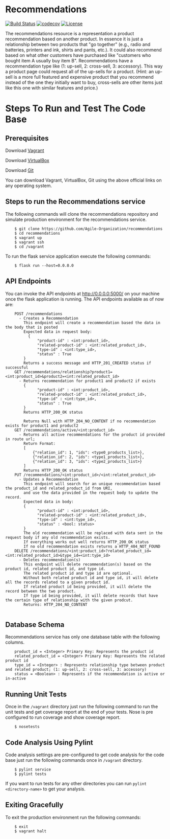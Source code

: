 # Recommendations

[![Build Status](https://travis-ci.org/Agile-Organization/recommendations.svg?branch=master)](https://travis-ci.org/Agile-Organization/recommendations)
[![codecov](https://codecov.io/gh/Agile-Organization/recommendations/branch/master/graph/badge.svg?token=3LLMCBRGCQ)](undefined)
[![License](https://img.shields.io/badge/License-Apache%202.0-blue.svg)](https://opensource.org/licenses/Apache-2.0)

The recommendations resource is a representation a product recommendation based on another product. In essence it is just a relationship between two products that "go together" (e.g., radio and batteries, printers and ink, shirts and pants, etc.). It could also recommend based on what other customers have purchased like "customers who bought item A usually buy item B". Recommendations have a recommendation type like (1: up-sell, 2: cross-sell, 3: accessory). This way a product page could request all of the up-sells for a product. (Hint: an up-sell is a more full featured and expensive product that you recommend instead of the one they initially want to buy, cross-sells are other items just like this one with similar features and price.)

# Steps To Run and Test The Code Base
## Prerequisites
Download [Vagrant](https://www.vagrantup.com/)

Download [VirtualBox](https://www.virtualbox.org/)

Download [Git](https://git-scm.com/book/en/v2/Getting-Started-Installing-Git)

You can download Vagrant, VirtualBox, Git using the above official links on any operating system.

## Steps to run the Recommendations service
The following commands will clone the recommendations repository and simulate production environment for the recommendations service.
```shell
    $ git clone https://github.com/Agile-Organization/recommendations
    $ cd recommendations
    $ vagrant up
    $ vagrant ssh
    $ cd /vagrant
```
To run the flask service application execute the following commands:
```shell
    $ flask run --host=0.0.0.0
```
## API Endpoints
You can invoke the API endpoints at http://0.0.0.0:5000/ on your machine once the flask application is running.
The API endpoints available as of now are:
```shell
    POST /recommendations
      - Creates a Recommendation
        This endpoint will create a recommendation based the data in the body that is posted
        Expected data in request body:
          {
              "product-id" : <int:product_id>,
              "related-product-id" : <int:related_product_id>,
              "type-id" : <int:type_id>,
              "status" : True
        }
        Returns a success message and HTTP_201_CREATED status if successful
    GET /recommendations/relationship?product1=<int:product_id>&product2=<int:related_product_id>
      - Returns recommendation for product1 and product2 if exists
        {
              "product-id" : <int:product_id>,
              "related-product-id" : <int:related_product_id>,
              "type-id" : <int:type_id>,
              "status" : True
        }
        Returns HTTP_200_OK status

        Returns Null with HTTP_204_NO_CONTENT if no recommendation exists for product1 and product2
    GET /recommendations/active/<int:product_id>
      - Returns all active recommendations for the product id provided in route url;
        Return Format:
        [
            {"relation_id": 1, "ids": <type0_products_list>},
            {"relation_id": 2, "ids": <type1_products_list>},
            {"relation_id": 3, "ids": <type2_products_list>}
        ]
        Returns HTTP_200_OK status
    PUT /recommendations/<int:product_id>/<int:related_product_id>
      - Updates a Recommendation
        This endpoint will search for an unique recommendation based the product_id and related_product_id from URI, 
        and use the data provided in the request body to update the record.
        Expected data in body:
        {
              "product-id" : <int:product_id>,
              "related-product-id" : <int:related_product_id>,
              "type-id" : <int:type_id>,
              "status" : <bool: status>
        }
        The old recommendation will be replaced with data sent in the request body if any old recommendation exists.
        If everything works out well returns HTTP_200_OK status
        If no old recommendation exists returns a HTTP_404_NOT_FOUND
    DELETE /recommendations/<int:product_id>?related_product_id=<int:related_product_id>&type_id=<int:type_id>
      - Deletes recommendation(s)
        This endpoint will delete recommendation(s) based on the product id, related product id, and type id. 
        The related product id and type id are optional. 
        Without both related product id and type id, it will delete all the records related to a given product id. 
        If related product id being provided, it will delete the record between the two product. 
        If type id being provided, it will delete records that have the certain type of relationship with the given prodcut. 
        Returns: HTTP_204_NO_CONTENT


```
## Database Schema
Recommendations service has only one database table with the following columns.
```shell
    product_id = <Integer> Primary Key: Represents the product id
    related_product_id = <Integer> Primary Key: Represents the related product id
    type_id = <Integer> : Represents relationship type between product and related product; (1: up-sell, 2: cross-sell, 3: accessory)
    status = <Boolean> : Represents if the recommendation is active or in-active
```
## Running Unit Tests

Once in the `/vagrant` directory just run the following command to run the unit tests and get coverage report at the end of your tests. Nose is pre configured to run coverage and show coverage report.

```shell
    $ nosetests
```

## Code Analysis Using Pylint

Code analysis settings are pre-configured to get code analysis for the code base just run the following commands once in `/vagrant` directory.

```shell
    $ pylint service
    $ pylint tests
```
If you want to run tests for any other directories you can run `pylint <directory-name>` to get your analysis.

## Exiting Gracefully
To exit the production environment run the following commands:

```shell
    $ exit
    $ vagrant halt
```
